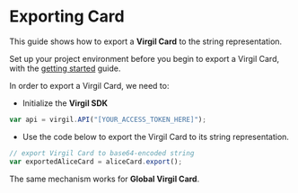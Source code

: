# Exporting Card

This guide shows how to export a **Virgil Card** to the string representation.

Set up your project environment before you begin to export a Virgil Card, with the [getting started](/documentation/guides/configuration/client-side) guide.

In order to export a Virgil Card, we need to:

- Initialize the **Virgil SDK**

```javascript
var api = virgil.API("[YOUR_ACCESS_TOKEN_HERE]");
```

- Use the code below to export the Virgil Card to its string representation.

```javascript
// export Virgil Card to base64-encoded string
var exportedAliceCard = aliceCard.export();
```

The same mechanism works for **Global Virgil Card**.
